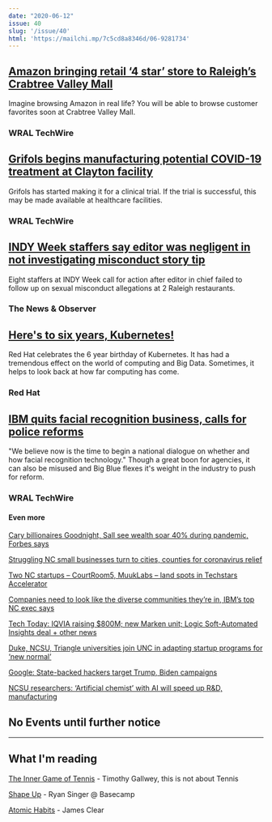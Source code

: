 ```yaml
---
date: "2020-06-12"
issue: 40
slug: '/issue/40'
html: 'https://mailchi.mp/7c5cd8a8346d/06-9281734'
---
```


## [Amazon bringing retail ‘4 star’ store to Raleigh’s Crabtree Valley Mall](https://www.wraltechwire.com/2020/06/05/amazon-bringing-retail-4-star-store-to-raleighs-crabtree-valley-mall/)
Imagine browsing Amazon in real life? You will be able to browse customer favorites soon at Crabtree Valley Mall.
### WRAL TechWire

## [Grifols begins manufacturing potential COVID-19 treatment at Clayton facility](https://www.wraltechwire.com/2020/06/11/grifols-begins-manufacturing-potential-covid-19-treatment-at-clayton-facility/)
Grifols has started making it for a clinical trial. If the trial is successful, this may be made available at healthcare facilities.
### WRAL TechWire

## [INDY Week staffers say editor was negligent in not investigating misconduct story tip](https://www.newsobserver.com/news/local/article243440171.html)
Eight staffers at INDY Week call for action after editor in chief failed to follow up on sexual misconduct allegations at 2 Raleigh restaurants.
### The News & Observer

## [Here's to six years, Kubernetes!](https://www.redhat.com/en/blog/happy-6th-birthday-kubernetes)
Red Hat celebrates the 6 year birthday of Kubernetes. It has had a tremendous effect on the world of computing and Big Data. Sometimes, it helps to look back at how far computing has come.
### Red Hat

## [IBM quits facial recognition business, calls for police reforms](https://www.wraltechwire.com/2020/06/09/ibm-quits-facial-recognition-business-calls-for-police-reforms/)
"We believe now is the time to begin a national dialogue on whether and how facial recognition technology." Though a great boon for agencies, it can also be misused and Big Blue flexes it's weight in the industry to push for reform.
### WRAL TechWire

#### Even more

[Cary billionaires Goodnight, Sall see wealth soar 40% during pandemic, Forbes says](https://www.wraltechwire.com/2020/06/05/cary-billionaires-goodnight-sall-see-wealth-soar-40-during-pandemic-forbes-says/)

[Struggling NC small businesses turn to cities, counties for coronavirus relief](https://www.newsobserver.com/news/business/article243306431.html)

[Two NC startups – CourtRoom5, MuukLabs – land spots in Techstars Accelerator](https://www.wraltechwire.com/2020/06/05/two-nc-startups-courtroom5-muuklabs-land-spots-in-techstars-accelerator/)

[Companies need to look like the diverse communities they’re in, IBM’s top NC exec says](https://www.newsobserver.com/news/business/article243420331.html)

[Tech Today: IQVIA raising $800M; new Marken unit; Logic Soft-Automated Insights deal + other news](https://www.wraltechwire.com/2020/06/09/tech-today-iqvia-raising-800m-new-marken-unit-logic-soft-automated-insights-deal-other-news/)

[Duke, NCSU, Triangle universities join UNC in adapting startup programs for ‘new normal’](https://www.wraltechwire.com/2020/06/08/duke-ncsu-triangle-universities-join-unc-in-adapting-startup-programs-for-new-normal/)

[Google: State-backed hackers target Trump, Biden campaigns](https://www.wraltechwire.com/2020/06/05/google-state-backed-hackers-target-trump-biden-campaigns/)

[NCSU researchers: ‘Artificial chemist’ with AI will speed up R&D, manufacturing](https://www.wraltechwire.com/2020/06/05/ncsu-researchers-artificial-chemist-with-ai-will-speed-up-rd-manufacturing/)



## No Events until further notice

---

## What I'm reading
[The Inner Game of Tennis](https://www.amazon.com/Inner-Game-Tennis-Classic-Performance/dp/0679778314) - Timothy Gallwey, this is not about Tennis

[Shape Up](https://basecamp.com/shapeup) - Ryan Singer @ Basecamp

[Atomic Habits](https://jamesclear.com/atomic-habits) - James Clear
